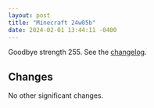 ```yaml
---
layout: post
title: "Minecraft 24w05b"
date: 2024-02-01 13:44:11 -0400
---
```


Goodbye strength 255. See the [changelog](https://www.minecraft.net/en-us/article/minecraft-snapshot-24w05b).

## Changes

No other significant changes.


